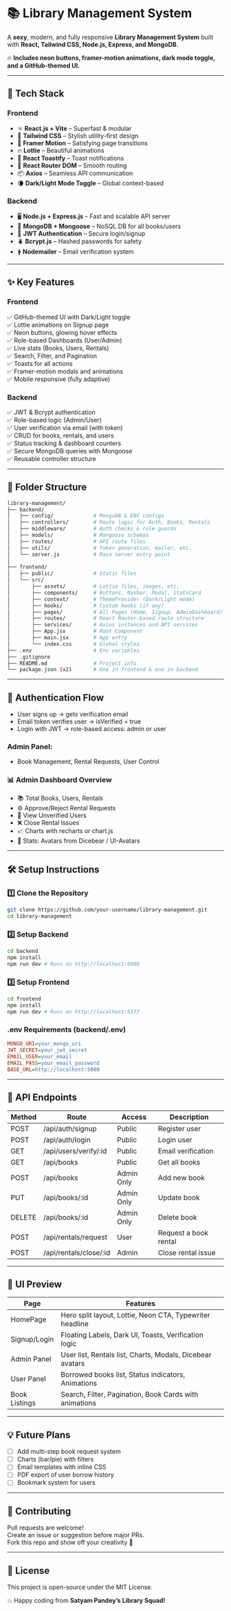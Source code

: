 # 📚 Library Management System

A **sexy**, modern, and fully responsive **Library Management System** built with **React, Tailwind CSS, Node.js, Express, and MongoDB**.

🔥 **Includes neon buttons, framer-motion animations, dark mode toggle, and a GitHub-themed UI.**

---

## 🚀 Tech Stack

### Frontend
- ⚛️ **React.js + Vite** – Superfast & modular
- 🎨 **Tailwind CSS** – Stylish utility-first design
- 🔀 **Framer Motion** – Satisfying page transitions
- 🔥 **Lottie** – Beautiful animations
- 🍞 **React Toastify** – Toast notifications
- 🔁 **React Router DOM** – Smooth routing
- 📦 **Axios** – Seamless API communication
- 🌘 **Dark/Light Mode Toggle** – Global context-based

### Backend
- 🖥️ **Node.js + Express.js** – Fast and scalable API server
- 🍃 **MongoDB + Mongoose** – NoSQL DB for all books/users
- 🔐 **JWT Authentication** – Secure login/signup
- 🪲 **Bcrypt.js** – Hashed passwords for safety
- 🛉 **Nodemailer** – Email verification system

---

## ✨ Key Features

### Frontend
✅ GitHub-themed UI with Dark/Light toggle  
✅ Lottie animations on Signup page  
✅ Neon buttons, glowing hover effects  
✅ Role-based Dashboards (User/Admin)  
✅ Live stats (Books, Users, Rentals)  
✅ Search, Filter, and Pagination  
✅ Toasts for all actions  
✅ Framer-motion modals and animations  
✅ Mobile responsive (fully adaptive)

### Backend
✅ JWT & Bcrypt authentication  
✅ Role-based logic (Admin/User)  
✅ User verification via email (with token)  
✅ CRUD for books, rentals, and users  
✅ Status tracking & dashboard counters  
✅ Secure MongoDB queries with Mongoose  
✅ Reusable controller structure

---

## 📁 Folder Structure

```bash
library-management/
├── backend/
│   ├── config/             # MongoDB & ENV configs
│   ├── controllers/        # Route logic for Auth, Books, Rentals
│   ├── middleware/         # Auth checks & role guards
│   ├── models/             # Mongoose schemas
│   ├── routes/             # API route files
│   ├── utils/              # Token generation, mailer, etc.
│   └── server.js           # Main server entry point
│
├── frontend/
│   ├── public/             # Static files
│   └── src/
│       ├── assets/         # Lottie files, images, etc.
│       ├── components/     # Buttons, Navbar, Modal, StatsCard
│       ├── context/        # ThemeProvider (Dark/Light mode)
│       ├── hooks/          # Custom hooks (if any)
│       ├── pages/          # All Pages (Home, Signup, AdminDashboard)
│       ├── routes/         # React Router-based route structure
│       ├── services/       # Axios instances and API services
│       ├── App.jsx         # Root Component
│       ├── main.jsx        # App entry
│       └── index.css       # Global styles
├── .env                    # Env variables
├── .gitignore
├── README.md               # Project info
└── package.json (x2)       # One in frontend & one in backend
```

---

## 🔐 Authentication Flow
- User signs up → gets verification email
- Email token verifies user → isVerified = true
- Login with JWT → role-based access: admin or user

### Admin Panel:
- Book Management, Rental Requests, User Control

### 📊 Admin Dashboard Overview
- 📚 Total Books, Users, Rentals
- ⚙️ Approve/Reject Rental Requests
- 🠍 View Unverified Users
- ❌ Close Rental Issues
- 📈 Charts with recharts or chart.js
- 🎯 Stats: Avatars from Dicebear / UI-Avatars

---

## 🛠️ Setup Instructions

### 1️⃣ Clone the Repository
```bash
git clone https://github.com/your-username/library-management.git
cd library-management
```

### 2️⃣ Setup Backend
```bash
cd backend
npm install
npm run dev # Runs on http://localhost:5000
```

### 3️⃣ Setup Frontend
```bash
cd frontend
npm install
npm run dev # Runs on http://localhost:5173
```

### .env Requirements (backend/.env)
```ini
MONGO_URI=your_mongo_uri
JWT_SECRET=your_jwt_secret
EMAIL_USER=your_email
EMAIL_PASS=your_email_password
BASE_URL=http://localhost:5000
```

---

## 🔗 API Endpoints

| Method | Route                    | Access       | Description               |
|--------|--------------------------|--------------|---------------------------|
| POST   | /api/auth/signup         | Public       | Register user             |
| POST   | /api/auth/login          | Public       | Login user                |
| GET    | /api/users/verify/:id    | Public       | Email verification        |
| GET    | /api/books               | Public       | Get all books             |
| POST   | /api/books               | Admin Only   | Add new book              |
| PUT    | /api/books/:id           | Admin Only   | Update book               |
| DELETE | /api/books/:id           | Admin Only   | Delete book               |
| POST   | /api/rentals/request     | User         | Request a book rental     |
| POST   | /api/rentals/close/:id   | Admin        | Close rental issue        |

---

## 📸 UI Preview

| Page            | Features                                                |
|-----------------|---------------------------------------------------------|
| HomePage        | Hero split layout, Lottie, Neon CTA, Typewriter headline |
| Signup/Login    | Floating Labels, Dark UI, Toasts, Verification logic     |
| Admin Panel     | User list, Rentals list, Charts, Modals, Dicebear avatars |
| User Panel      | Borrowed books list, Status indicators, Animations       |
| Book Listings   | Search, Filter, Pagination, Book Cards with animations   |

---

## 💡 Future Plans
- [ ] Add multi-step book request system
- [ ] Charts (bar/pie) with filters
- [ ] Email templates with inline CSS
- [ ] PDF export of user borrow history
- [ ] Bookmark system for users

---

## 🤝 Contributing
Pull requests are welcome!  
Create an issue or suggestion before major PRs.  
Fork this repo and show off your creativity 🚀

---

## 📜 License
This project is open-source under the MIT License.

💥 Happy coding from **Satyam Pandey’s Library Squad!**
